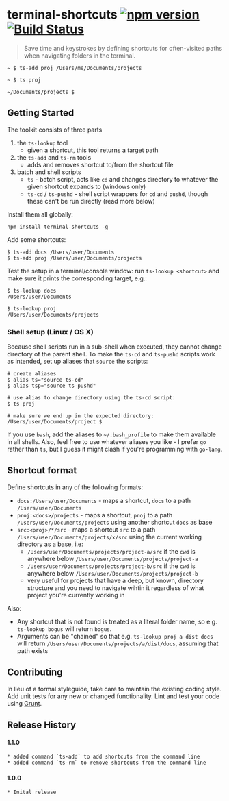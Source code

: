 # terminal-shortcuts [![npm version](https://badge.fury.io/js/terminal-shortcuts.svg)](https://badge.fury.io/js/terminal-shortcuts) [![Build Status](https://travis-ci.org/cverdoes/terminal-shortcuts.svg?branch=master)](https://travis-ci.org/cverdoes/terminal-shortcuts)
> Save time and keystrokes by defining shortcuts for often-visited paths when navigating folders in the terminal.

```shell
~ $ ts-add proj /Users/me/Documents/projects

~ $ ts proj

~/Documents/projects $
```

## Getting Started
The toolkit consists of three parts

1. the `ts-lookup` tool
	- given a shortcut, this tool returns a target path
2. the `ts-add` and `ts-rm` tools
	- adds and removes shortcut to/from the shortcut file
3. batch and shell scripts
	- `ts` - batch script, acts like `cd` and changes directory to whatever the given shortcut expands to (windows only)
	- `ts-cd` / `ts-pushd` - shell script wrappers for `cd` and `pushd`, though these can't be run directly (read more below)

Install them all globally:

```shell
npm install terminal-shortcuts -g
```

Add some shortcuts:
```shell
$ ts-add docs /Users/user/Documents
$ ts-add proj /Users/user/Documents/projects
```

Test the setup in a terminal/console window: run `ts-lookup <shortcut>` and make sure it prints the corresponding target, e.g.:
```shell
$ ts-lookup docs
/Users/user/Documents

$ ts-lookup proj
/Users/user/Documents/projects

```

### Shell setup (Linux / OS X)
Because shell scripts run in a sub-shell when executed, they cannot change directory of the parent shell. To make the `ts-cd` and `ts-pushd` scripts work as intended, set up aliases that `source` the scripts:

```shell
# create aliases
$ alias ts="source ts-cd"
$ alias tsp="source ts-pushd"

# use alias to change directory using the ts-cd script:
$ ts proj

# make sure we end up in the expected directory:
/Users/user/Documents/project $
```

If you use `bash`, add the aliases to `~/.bash_profile` to make them available in all shells. Also, feel free to use whatever aliases you like - I prefer `go` rather than `ts`, but I guess it might clash if you're programming with `go-lang`.

## Shortcut format
Define shortcuts in any of the following formats:

* `docs:/Users/user/Documents` - maps a shortcut, `docs` to a path `/Users/user/Documents`
* `proj:<docs>/projects` - maps a shortcut, `proj` to a path `/Users/user/Documents/projects` using another shortcut `docs` as base
* `src:<proj>/*/src` - maps a shortcut `src` to a path `/Users/user/Documents/projects/x/src` using the current working directory as a base, i.e:
	- `/Users/user/Documents/projects/project-a/src` if the `cwd` is anywhere below `/Users/user/Documents/projects/project-a`
	- `/Users/user/Documents/projects/project-b/src` if the `cwd` is anywhere below `/Users/user/Documents/projects/project-b`
	- very useful for projects that have a deep, but known, directory structure and you need to navigate wihtin it regardless of what project you're currently working in

Also:

* Any shortcut that is not found is treated as a literal folder name, so e.g. `ts-lookup bogus` will return `bogus`.
* Arguments can be "chained" so that e.g. `ts-lookup proj a dist docs` will return `/Users/user/Documents/projects/a/dist/docs`, assuming that path exists

## Contributing
In lieu of a formal styleguide, take care to maintain the existing coding style. Add unit tests for any new or changed functionality. Lint and test your code using [Grunt](http://gruntjs.com/).

## Release History

#### 1.1.0
	* added command `ts-add` to add shortcuts from the command line
	* added command `ts-rm` to remove shortcuts from the command line

#### 1.0.0
	* Inital release
